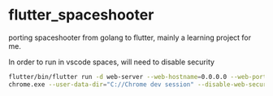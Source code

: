 # flutter_spaceshooter
porting spaceshooter from golang to flutter, mainly a learning project for me.


In order to run in vscode spaces, will need to disable security
```bash
flutter/bin/flutter run -d web-server --web-hostname=0.0.0.0 --web-port=3000
chrome.exe --user-data-dir="C://Chrome dev session" --disable-web-security
```